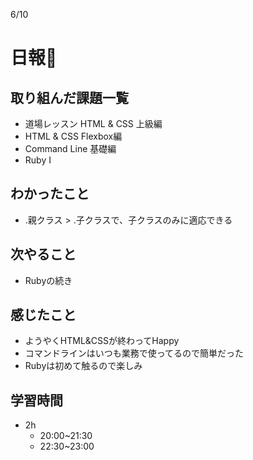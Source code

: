 6/10
# 日報🐶
## 取り組んだ課題一覧
* 道場レッスン HTML & CSS 上級編
* HTML & CSS Flexbox編
* Command Line 基礎編
* Ruby I 
## わかったこと
* .親クラス > .子クラスで、子クラスのみに適応できる
## 次やること
* Rubyの続き
## 感じたこと
* ようやくHTML&CSSが終わってHappy
* コマンドラインはいつも業務で使ってるので簡単だった
* Rubyは初めて触るので楽しみ
## 学習時間
* 2h
	* 20:00~21:30
	* 22:30~23:00
